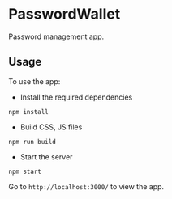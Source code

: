 # PasswordWallet

Password management app.

## Usage

To use the app:

* Install the required dependencies
```
npm install
```

* Build CSS, JS files
```
npm run build
```

* Start the server
```
npm start
```

Go to `http://localhost:3000/` to view the app.

